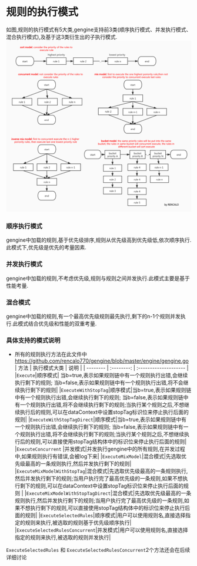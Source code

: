 # 规则的执行模式

如图,规则的执行模式有5大类,gengine支持前3类(顺序执行模式、并发执行模式、混合执行模式),及基于这3类衍生出的子执行模式.
![avatar](exe_model.jpg)

### 顺序执行模式
gengine中加载的规则,基于优先级排序,规则从优先级高到优先级低,依次顺序执行. 此模式下,优先级是优先的考量因素.

### 并发执行模式
gengine中加载的规则,不考虑优先级,规则与规则之间并发执行.此模式主要是基于性能考量.

### 混合模式
gengine中加载的规则,有一个最高优先级规则最先执行,剩下的n-1个规则并发执行.此模式结合优先级和性能的双重考量.

### 具体支持的模式说明
- 所有的规则执行方法在此文件中  https://github.com/rencalo770/gengine/blob/master/engine/gengine.go 
| 方法 | 执行模式大类 | 说明 | 
| -------- | :--------: | :-------------------- |
|```Execute```|顺序模式| 当b=true,表示如果规则链中有一个规则执行出错,会继续执行剩下的规则; 当b=false,表示如果规则链中有一个规则执行出错,将不会继续执行剩下的规则|
|```ExecuteWithStopTag```|顺序模式|当b=true,表示如果规则链中有一个规则执行出错,会继续执行剩下的规则; 当b=false,表示如果规则链中有一个规则执行出错,将不会继续执行剩下的规则;当执行某个规则之后,不想继续执行后的规则,可以在dataContext中设置stopTag标识位来停止执行后面的规则|
|```ExecuteWithStopTagDirect```|顺序模式|当b=true,表示如果规则链中有一个规则执行出错,会继续执行剩下的规则; 当b=false,表示如果规则链中有一个规则执行出错,将不会继续执行剩下的规则;当执行某个规则之后,不想继续执行后的规则,可以直接使用stopTag结构体中的标识位来停止执行后面的规则|
|```ExecuteConcurrent``` |并发模式|并发执行gengine中的所有规则,在并发过程中,如果规则执行有错误,会被log下来|
|```ExecuteMixModel```|混合模式|先选取优先级最高的一条规则执行,然后并发执行剩下的规则|
|```ExecuteMixModelWithStopTag```|混合模式|先选取优先级最高的一条规则执行,然后并发执行剩下的规则;当用户执行完了最高优先级的一条规则,如果不想执行剩下的规则,可以在dataContext中设置stopTag标识位来停止执行后面的规则 |
|```ExecuteMixModelWithStopTagDirect```|混合模式|先选取优先级最高的一条规则执行,然后并发执行剩下的规则;当用户执行完了最高优先级的一条规则,如果不想执行剩下的规则,可以直接使用stopTag结构体中的标识位来停止执行后面的规则|
|```ExecuteSelectedRules```|顺序模式|用户可以使用规则名,直接选择指定的规则来执行,被选取的规则基于优先级顺序执行|
|```ExecuteSelectedRulesConcurrent```|并发模式|用户可以使用规则名,直接选择指定的规则来执行,被选取的规则并发执行|

```ExecuteSelectedRules``` 和 ```ExecuteSelectedRulesConcurrent```2个方法还会在后续详细讨论






